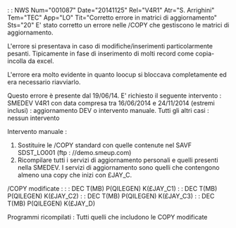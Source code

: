  :  : NWS Num="001087" Date="20141125" Rel="V4R1" Atr="S. Arrighini" Tem="TEC" App="LO" Tit="Corretto errore in matrici di aggiornamento" Sts="20"
E' stato corretto un errore nelle /COPY che gestiscono le matrici di aggiornamento.

L'errore si presentava in caso di modifiche/inserimenti particolarmente pesanti.
Tipicamente in fase di inserimento di molti record come copia-incolla da excel.

L'errore era molto evidente in quanto loocup si bloccava completamente ed era necessario riavviarlo.

Questo errore è presente dal 19/06/14. E' richiesto il seguente intervento : 
SMEDEV V4R1 con data compresa tra 16/06/2014 e 24/11/2014 (estremi inclusi) :  aggiornamento DEV o intervento manuale.
Tutti gli altri casi :  nessun intervento

Intervento manuale : 
1. Sostituire le /COPY standard con quelle contenute nel SAVF SDST_LO001 (ftp : //demo.smeup.com)
2. Ricompilare tutti i servizi di aggiornamento personali e quelli presenti nella SMEDEV.
I servizi di aggiornamento sono quelli che contengono almeno una copy che inizi con £JAY_C.

/COPY modificate : 
 :  : DEC T(MB) P(QILEGEN) K(£JAY_C1)
 :  : DEC T(MB) P(QILEGEN) K(£JAY_C2)
 :  : DEC T(MB) P(QILEGEN) K(£JAY_C3)
 :  : DEC T(MB) P(QILEGEN) K(£JAY_D)

Programmi ricompilati : 
Tutti quelli che includono le COPY modificate
